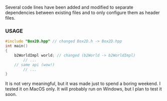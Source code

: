 Several code lines have been added and modified to separate dependencies between existing files and to only configure them as header files.

### USAGE

```cpp
#include "Box2D.hpp" // changed Box2D.h -> Box2D.hpp
int main()
{
	b2WorldImpl world; // changed (b2World -> b2WorldImpl)
    	// ...
	// same api (wow!)
    	// ...
}
```

It is not very meaningful, but it was made just to spend a boring weekend. I tested it on MacOS only. It will probably run on Windows, but I plan to test it soon.
